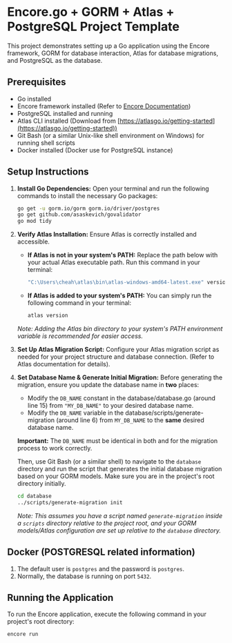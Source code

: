 # Encore.go + GORM + Atlas + PostgreSQL Project Template

This project demonstrates setting up a Go application using the Encore framework, GORM for database interaction, Atlas for database migrations, and PostgreSQL as the database.

## Prerequisites

*   Go installed
*   Encore framework installed (Refer to [Encore Documentation](https://encore.dev/docs/go/quick-start))
*   PostgreSQL installed and running
*   Atlas CLI installed (Download from [https://atlasgo.io/getting-started](https://atlasgo.io/getting-started))
*   Git Bash (or a similar Unix-like shell environment on Windows) for running shell scripts
*   Docker installed (Docker use for PostgreSQL instance)

## Setup Instructions

1.  **Install Go Dependencies:**
    Open your terminal and run the following commands to install the necessary Go packages:

    ```bash
    go get -u gorm.io/gorm gorm.io/driver/postgres
    go get github.com/asaskevich/govalidator
    go mod tidy
    ```

2.  **Verify Atlas Installation:**
    Ensure Atlas is correctly installed and accessible.

    *   **If Atlas is not in your system's PATH:**
        Replace the path below with your actual Atlas executable path. Run this command in your terminal:

        ```bash
        "C:\Users\cheah\atlas\bin\atlas-windows-amd64-latest.exe" version
        ```

    *   **If Atlas is added to your system's PATH:**
        You can simply run the following command in your terminal:

        ```bash
        atlas version
        ```

    *Note: Adding the Atlas bin directory to your system's PATH environment variable is recommended for easier access.*

3.  **Set Up Atlas Migration Script:**
    Configure your Atlas migration script as needed for your project structure and database connection. (Refer to Atlas documentation for details).

4.  **Set Database Name & Generate Initial Migration:**
    Before generating the migration, ensure you update the database name in **two** places:
    *   Modify the `DB_NAME` constant in the database/database.go (around line 15) from `"MY_DB_NAME"` to your desired database name.
    *   Modify the `DB_NAME` variable in the database/scripts/generate-migration (around line 6) from `MY_DB_NAME` to the **same** desired database name.

    **Important:** The `DB_NAME` must be identical in both <mcfile name="database.go" path="c:\Users\cheah\encore-go-template\database\database.go"></mcfile> and <mcfile name="generate-migration" path="c:\Users\cheah\encore-go-template\database\scripts\generate-migration"></mcfile> for the migration process to work correctly.

    Then, use Git Bash (or a similar shell) to navigate to the `database` directory and run the script that generates the initial database migration based on your GORM models. Make sure you are in the project's root directory initially.

    ```bash
    cd database
    ../scripts/generate-migration init
    ```
    *Note: This assumes you have a script named `generate-migration` inside a `scripts` directory relative to the project root, and your GORM models/Atlas configuration are set up relative to the `database` directory.*

## Docker (POSTGRESQL related information)

1.  The default user is `postgres` and the password is `postgres`.
2.  Normally, the database is running on port `5432`.

## Running the Application

To run the Encore application, execute the following command in your project's root directory:

```bash
encore run
```


